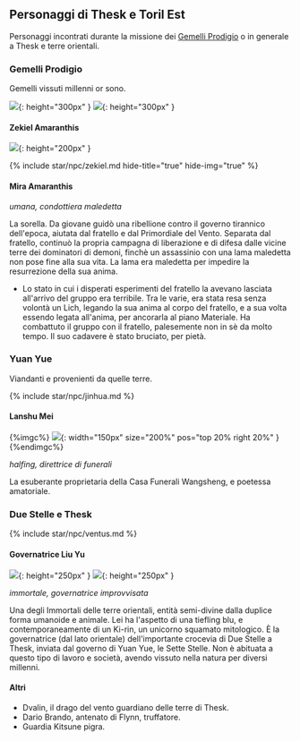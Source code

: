 ## Personaggi di Thesk e Toril Est

Personaggi incontrati durante la missione dei [Gemelli Prodigio](/star/mainquest) o in generale a Thesk e terre orientali.

### Gemelli Prodigio

Gemelli vissuti millenni or sono.

![](https://i.imgur.com/WkylzwX.jpg){: height="300px" } <span></span> ![](https://i.imgur.com/1IDRD4i.png){: height="300px" }

#### Zekiel Amaranthis

![](https://cdna.artstation.com/p/assets/images/images/059/119/168/large/krystyna-nowek-lich2.jpg?1675694355){: height="200px" }

{% include star/npc/zekiel.md hide-title="true" hide-img="true" %}

#### Mira Amaranthis

*umana, condottiera maledetta*

La sorella. Da giovane guidò una ribellione contro il governo tirannico dell'epoca, aiutata dal fratello e dal Primordiale del Vento. Separata dal fratello, continuò la propria campagna di liberazione e di difesa dalle vicine terre dei dominatori di demoni, finchè un assassinio con una lama maledetta non pose fine alla sua vita. La lama era maledetta per impedire la resurrezione della sua anima.

- Lo stato in cui i disperati esperimenti del fratello la avevano lasciata all'arrivo del gruppo era terribile. Tra le varie, era stata resa senza volontà un Lich, legando la sua anima al corpo del fratello, e a sua volta essendo legata all'anima, per ancorarla al piano Materiale. Ha combattuto il gruppo con il fratello, palesemente non in sè da molto tempo. Il suo cadavere è stato bruciato, per pietà.

### Yuan Yue

Viandanti e provenienti da quelle terre.

{% include star/npc/jinhua.md %}

#### Lanshu Mei

{%imgc%}
![](https://64.media.tumblr.com/6dcdc769131804e03f4743435db0c398/7211574e76cdc234-76/s2048x3072/3f96e9cd76b3143af632ea8b322410f8aeec3024.jpg){: width="150px" size="200%" pos="top 20% right 20%" }
{%endimgc%}

*halfing, direttrice di funerali*

La esuberante proprietaria della Casa Funerali Wangsheng, e poetessa amatoriale.

### Due Stelle e Thesk

{% include star/npc/ventus.md %}

#### Governatrice Liu Yu

![](https://mir-s3-cdn-cf.behance.net/project_modules/max_3840/f7390d164940385.63ff2a7a0aff3.png){: height="250px" } ![](/assets/img/kirin-blue.webp){: height="250px" }

*immortale, governatrice improvvisata*

Una degli Immortali delle terre orientali, entità semi-divine dalla duplice forma umanoide e animale. Lei ha l'aspetto di una tiefling blu, e contemporaneamente di un Ki-rin, un unicorno squamato mitologico. È la governatrice (dal lato orientale) dell'importante crocevia di Due Stelle a Thesk, inviata dal governo di Yuan Yue, le Sette Stelle. Non è abituata a questo tipo di lavoro e società, avendo vissuto nella natura per diversi millenni.

#### Altri

- Dvalin, il drago del vento guardiano delle terre di Thesk.
- Dario Brando, antenato di Flynn, truffatore.
- Guardia Kitsune pigra.
